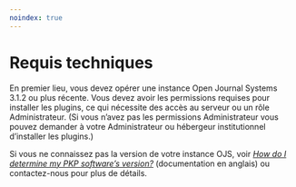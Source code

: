 ```yaml
---
noindex: true
---
```

# Requis techniques

En premier lieu, vous devez opérer une instance Open Journal Systems 3.1.2 ou plus récente. Vous devez avoir les permissions requises pour installer les plugins, ce qui nécessite des accès au serveur ou un rôle Administrateur. (Si vous n’avez pas les permissions Administrateur vous pouvez demander à votre Administrateur ou hébergeur institutionnel d’installer les plugins.)

Si vous ne connaissez pas la version de votre instance OJS, voir [*How do I determine my PKP software’s version?*](https://forum.pkp.sfu.ca/t/how-do-i-determine-my-pkp-softwares-version/28534/2) (documentation en anglais) ou contactez-nous pour plus de détails.
